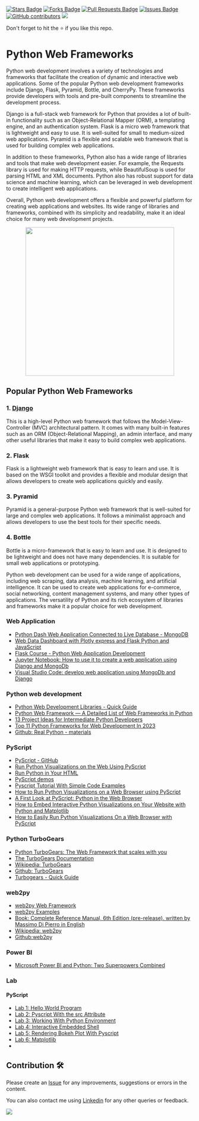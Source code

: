 <a href="https://github.com/drshahizan/learn-django/stargazers"><img src="https://img.shields.io/github/stars/drshahizan/learn-django" alt="Stars Badge"/></a>
<a href="https://github.com/drshahizan/learn-django/network/members"><img src="https://img.shields.io/github/forks/drshahizan/learn-django" alt="Forks Badge"/></a>
<a href="https://github.com/drshahizan/learn-django/pulls"><img src="https://img.shields.io/github/issues-pr/drshahizan/learn-django" alt="Pull Requests Badge"/></a>
<a href="https://github.com/drshahizan/learn-django/issues"><img src="https://img.shields.io/github/issues/drshahizan/learn-django" alt="Issues Badge"/></a>
<a href="https://github.com/drshahizan/learn-django/graphs/contributors"><img alt="GitHub contributors" src="https://img.shields.io/github/contributors/drshahizan/learn-django?color=2b9348"></a>
![](https://visitor-badge.glitch.me/badge?page_id=drshahizan/learn-django)

Don't forget to hit the :star: if you like this repo.
# Python Web Frameworks

Python web development involves a variety of technologies and frameworks that facilitate the creation of dynamic and interactive web applications. Some of the popular Python web development frameworks include Django, Flask, Pyramid, Bottle, and CherryPy. These frameworks provide developers with tools and pre-built components to streamline the development process.

Django is a full-stack web framework for Python that provides a lot of built-in functionality such as an Object-Relational Mapper (ORM), a templating engine, and an authentication system. Flask is a micro web framework that is lightweight and easy to use. It is well-suited for small to medium-sized web applications. Pyramid is a flexible and scalable web framework that is used for building complex web applications.

In addition to these frameworks, Python also has a wide range of libraries and tools that make web development easier. For example, the Requests library is used for making HTTP requests, while BeautifulSoup is used for parsing HTML and XML documents. Python also has robust support for data science and machine learning, which can be leveraged in web development to create intelligent web applications.

Overall, Python web development offers a flexible and powerful platform for creating web applications and websites. Its wide range of libraries and frameworks, combined with its simplicity and readability, make it an ideal choice for many web development projects.
<p align="center">
<img src="https://github.com/drshahizan/python-web/blob/main/image/Top-python-web-frameworks.jpg"  height="400" />
</p>

## Popular Python Web Frameworks

### 1. [Django](./django)
This is a high-level Python web framework that follows the Model-View-Controller (MVC) architectural pattern. It comes with many built-in features such as an ORM (Object-Relational Mapping), an admin interface, and many other useful libraries that make it easy to build complex web applications.

### 2. Flask
Flask is a lightweight web framework that is easy to learn and use. It is based on the WSGI toolkit and provides a flexible and modular design that allows developers to create web applications quickly and easily.

### 3. Pyramid
Pyramid is a general-purpose Python web framework that is well-suited for large and complex web applications. It follows a minimalist approach and allows developers to use the best tools for their specific needs.

### 4. Bottle
Bottle is a micro-framework that is easy to learn and use. It is designed to be lightweight and does not have many dependencies. It is suitable for small web applications or prototyping.

Python web development can be used for a wide range of applications, including web scraping, data analysis, machine learning, and artificial intelligence. It can be used to create web applications for e-commerce, social networking, content management systems, and many other types of applications. The versatility of Python and its rich ecosystem of libraries and frameworks make it a popular choice for web development.

### Web Application
- [Python Dash Web Application Connected to Live Database - MongoDB](https://www.youtube.com/watch?v=DWqEVpOfYxE)
- [Web Data Dashboard with Plotly express and Flask Python and JavaScript](https://youtu.be/B97qWOUvlnU)
- [Flask Course - Python Web Application Development](https://youtu.be/Qr4QMBUPxWo)
- [Jupyter Notebook: How to use it to create a web application using Django and MongoDb](./materials/wa-jupyter.md)
- [Visual Studio Code: develop web application using MongoDb and Django](./materials/wa-VSC.md)

### Python web development
- [Python Web Development Libraries - Quick Guide](https://www.tutorialspoint.com/python_web_development_libraries/python_web_development_libraries_quick_guide.htm)
- [Python Web Framework — A Detailed List of Web Frameworks in Python](https://towardsdatascience.com/python-web-framework-a-detailed-list-of-web-frameworks-in-python-1916d3c6222d)
- [13 Project Ideas for Intermediate Python Developers](https://realpython.com/intermediate-python-project-ideas/)
- [Top 11 Python Frameworks for Web Development In 2023](https://www.netsolutions.com/insights/top-10-python-frameworks-for-web-development-in-2019/)
- [Github: Real Python - materials](https://github.com/realpython/materials)

### PyScript
- [PyScript - GitHub](https://github.com/pyscript/pyscript)
- [Run Python Visualizations on the Web Using PyScript](https://www.makeuseof.com/pyscript-python-visualizations-web/)
- [Run Python in Your HTML](https://pyscript.net/)
- [PyScript demos](https://pyscript.net/examples/)
- [Pyscript Tutorial With Simple Code Examples](https://pythonistaplanet.com/pyscript/)
- [How to Run Python Visualizations on a Web Browser using PyScript](https://educationecosystem.com/blog/how-to-run-python-visualizations-on-a-web-browser-using-pyscript-education-ecosystem/)
- [A First Look at PyScript: Python in the Web Browser](https://realpython.com/pyscript-python-in-browser/)
- [How to Embed Interactive Python Visualizations on Your Website with Python and Matplotlib](https://www.freecodecamp.org/news/how-to-embed-interactive-python-visualizations-on-your-website-with-python-and-matplotlib/)
- [How to Easily Run Python Visualizations On a Web Browser with PyScript](https://youtu.be/QYIr7A5ueXA)

### Python TurboGears 
- [Python TurboGears: The Web Framework that scales with you](https://turbogears.org/)
- [The TurboGears Documentation](https://turbogears.org/documentation.html)
- [Wikipedia: TurboGears](https://en.wikipedia.org/wiki/TurboGears)
- [Github: TurboGears](https://github.com/TurboGears/tg2)
- [Turbogears - Quick Guide](https://www.tutorialspoint.com/turbogears/turbogears_quick_guide.htm)

### web2py
- [web2py Web Framework](http://www.web2py.com/)
- [web2py Examples](http://www.web2py.com/init/default/examples)
- [Book: Complete Reference Manual, 6th Edition (pre-release). written by Massimo Di Pierro in English](http://www.web2py.com/book)
- [Wikipedia: web2py](https://en.wikipedia.org/wiki/Web2py)
- [Github:web2py](https://github.com/web2py/web2py)

### Power BI
- [Microsoft Power BI and Python: Two Superpowers Combined](https://realpython.com/power-bi-python/)

### Lab

#### PyScript
- [Lab 1: Hello World Program](https://raw.githubusercontent.com/drshahizan/learn-django/main/pyscript/exer1.html)
- [Lab 2: Pyscript With the src Attribute](https://raw.githubusercontent.com/drshahizan/learn-django/main/pyscript/exer2.html)
- [Lab 3: Working With Python Environment](https://raw.githubusercontent.com/drshahizan/learn-django/main/pyscript/exer3.html)
- [Lab 4: Interactive Embedded Shell](https://raw.githubusercontent.com/drshahizan/learn-django/main/pyscript/exer4.html)
- [Lab 5: Rendering Bokeh Plot With Pyscript](https://raw.githubusercontent.com/drshahizan/learn-django/main/pyscript/exer5.html)
- [Lab 6: Matplotlib](https://raw.githubusercontent.com/drshahizan/learn-django/main/pyscript/matplotlib.html)
- 
## Contribution 🛠️
Please create an [Issue](https://github.com/drshahizan/learn-django/issues) for any improvements, suggestions or errors in the content.

You can also contact me using [Linkedin](https://www.linkedin.com/in/drshahizan/) for any other queries or feedback.

![](https://visitor-badge.glitch.me/badge?page_id=drshahizan)
